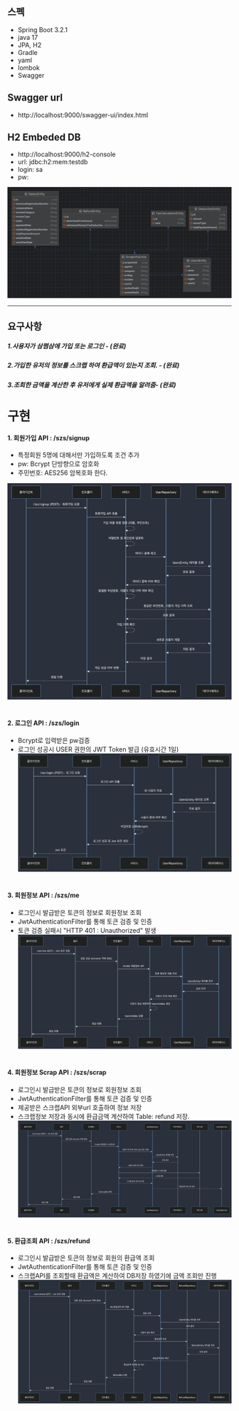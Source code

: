 ## 스펙
* Spring Boot 3.2.1
* java 17
* JPA, H2
* Gradle
* yaml
* lombok
* Swagger

## Swagger url
* http://localhost:9000/swagger-ui/index.html

## H2 Embeded DB
* http://localhost:9000/h2-console
* url: jdbc:h2:mem:testdb
* login: sa
* pw:

![img.png](docs/db_img.png)

---

## 요구사항
##### 1.사용자가 삼쩜삼에 가입 또는 로그인 - (완료)
##### 2.가입한 유저의 정보를 스크랩 하여 환급액이 있는지 조회. - (완료)
##### 3.조회한 금액을 계산한 후 유저에게 실제 환급액을 알려줌- (완료)


#
#
# 구현
#### 1. 회원가입 API : /szs/signup
* 특정회원 5명에 대해서만 가입하도록 조건 추가
* pw: Bcrypt 단방향으로 암호화
* 주민번호: AES256 암복호화 한다.

![img.png](docs/img.png)

#
#
#### 2. 로그인 API : /szs/login
* Bcrypt로 입력받은 pw검증
* 로그인 성공시 USER 권한의 JWT Token 발급 (유효시간 1일)
![img.png](docs/img2.png)


#
#
#### 3. 회원정보 API : /szs/me
* 로그인시 발급받은 토큰의 정보로 회원정보 조회
* JwtAuthenticationFilter를 통해 토큰 검증 및 인증
* 토큰 검증 실패시 "HTTP 401 : Unauthorized" 발생
![img.png](docs/img3.png)



#
#
#### 4. 회원정보 Scrap API : /szs/scrap
* 로그인시 발급받은 토큰의 정보로 회원정보 조회
* JwtAuthenticationFilter를 통해 토큰 검증 및 인증
* 제공받은 스크랩API 외부url 호출하여 정보 저장
* 스크랩정보 저장과 동시에 환급금액 계산하여 Table: refund 저장. 
![img.png](docs/img4.png)



#
#
#### 5. 환급조회 API : /szs/refund
* 로그인시 발급받은 토큰의 정보로 회원의 환급액 조회
* JwtAuthenticationFilter를 통해 토큰 검증 및 인증
* 스크랩API를 조회할때 환급액은 계산하여 DB저장 하였기에 금액 조회만 진행
![img.png](docs/img5.png)


